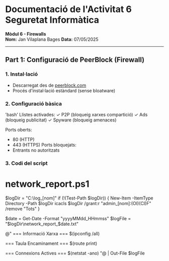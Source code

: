 # Documentació de l'Activitat 6 Seguretat Informàtica  
**Mòdul 6 - Firewalls**  
**Nom:** Jan Vilaplana Bages
**Data:** 07/05/2025

---

## Part 1: Configuració de PeerBlock (Firewall)

### 1. Instal·lació
- Descarregat des de [peerblock.com](https://www.peerblock.com)
- Procés d'instal·lació estàndard (sense bloatware)

### 2. Configuració bàsica
'bash'
Llistes activades:
✓ P2P (bloqueig xarxes compartició)
✓ Ads (bloqueig publicitat)
✓ Spyware (bloqueig amenaces)

Ports oberts:
- 80 (HTTP)
- 443 (HTTPS)
Ports bloquejats:
- Entrants no autoritzats

### 3. Codi del script

# network_report.ps1
$logDir = "C:\log_[nom]"
if (!(Test-Path $logDir)) { 
    New-Item -ItemType Directory -Path $logDir
    icacls $logDir /grant:r "admin_[nom]:(OI)(CI)F" /remove "Tots"
}

$date = Get-Date -Format "yyyyMMdd_HHmmss"
$logFile = "$logDir\network_report_$date.txt"

@"
=== Informació Xarxa ===
$(ipconfig /all)

=== Taula Encaminament ===
$(route print)

=== Connexions Actives ===
$(netstat -ano)
"@ | Out-File $logFile
